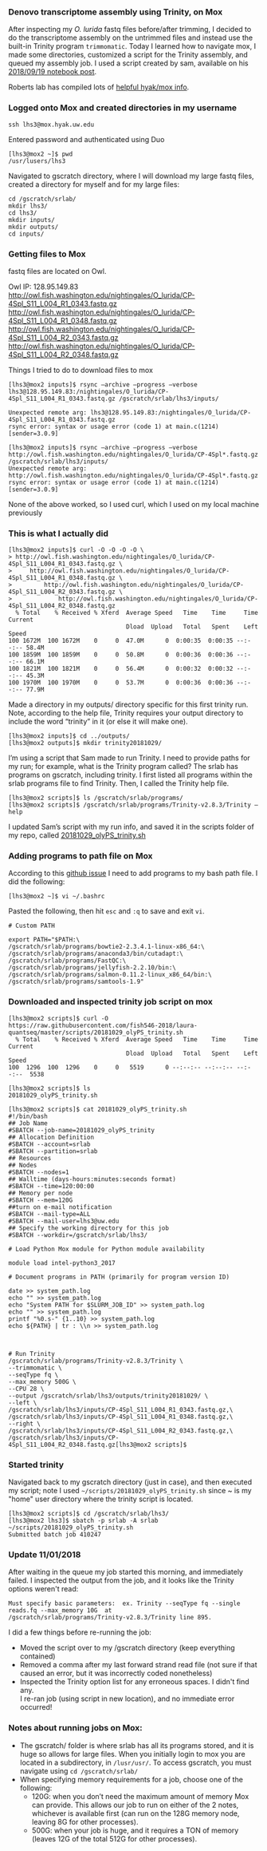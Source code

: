 ### Denovo transcriptome assembly using Trinity, on Mox

After inspecting my _O. lurida_ fastq files before/after trimming, I decided to do the transcriptome assembly on the untrimmed files and instead use the built-in Trinity program `trimmomatic`.  Today I learned how to navigate mox, I made some directories, customized a script for the Trinity assembly, and queued my assembly job.  I used a script created by sam, available on his [2018/09/19 notebook post](http://onsnetwork.org/kubu4/2018/09/19/transcriptome-assembly-olympia-oyster-rnaseq-data-with-trinity/).  

Roberts lab has compiled lots of [helpful hyak/mox info](https://github.com/RobertsLab/hyak_mox). 

### Logged onto Mox and created directories in my username 
`ssh lhs3@mox.hyak.uw.edu` 

Entered  password and authenticated using Duo 

	[lhs3@mox2 ~]$ pwd
	/usr/lusers/lhs3

Navigated to gscratch directory, where I will download my large fastq files, created a directory for myself and for my large files: 

	cd /gscratch/srlab/ 
	mkdir lhs3/
	cd lhs3/
	mkdir inputs/
	mkdir outputs/
	cd inputs/

### Getting files to Mox 

fastq files are located on Owl. 

Owl IP: 128.95.149.83  
http://owl.fish.washington.edu/nightingales/O_lurida/CP-4Spl_S11_L004_R1_0343.fastq.gz
http://owl.fish.washington.edu/nightingales/O_lurida/CP-4Spl_S11_L004_R1_0348.fastq.gz
http://owl.fish.washington.edu/nightingales/O_lurida/CP-4Spl_S11_L004_R2_0343.fastq.gz
http://owl.fish.washington.edu/nightingales/O_lurida/CP-4Spl_S11_L004_R2_0348.fastq.gz

Things I tried to do to download files to mox 

	[lhs3@mox2 inputs]$ rsync —archive —progress —verbose lhs3@128.95.149.83:/nightingales/O_lurida/CP-4Spl_S11_L004_R1_0343.fastq.gz /gscratch/srlab/lhs3/inputs/

	Unexpected remote arg: lhs3@128.95.149.83:/nightingales/O_lurida/CP-4Spl_S11_L004_R1_0343.fastq.gz
	rsync error: syntax or usage error (code 1) at main.c(1214) [sender=3.0.9]

	[lhs3@mox2 inputs]$ rsync —archive —progress —verbose http://owl.fish.washington.edu/nightingales/O_lurida/CP-4Spl*.fastq.gz /gscratch/srlab/lhs3/inputs/
	Unexpected remote arg: http://owl.fish.washington.edu/nightingales/O_lurida/CP-4Spl*.fastq.gz
	rsync error: syntax or usage error (code 1) at main.c(1214) [sender=3.0.9]

None of the above worked, so I used curl, which I used on my local machine previously  

### This is what I actually did 

	[lhs3@mox2 inputs]$ curl -O -O -O -O \
	> http://owl.fish.washington.edu/nightingales/O_lurida/CP-4Spl_S11_L004_R1_0343.fastq.gz \
	>     http://owl.fish.washington.edu/nightingales/O_lurida/CP-4Spl_S11_L004_R1_0348.fastq.gz \
	>         http://owl.fish.washington.edu/nightingales/O_lurida/CP-4Spl_S11_L004_R2_0343.fastq.gz \
	>             http://owl.fish.washington.edu/nightingales/O_lurida/CP-4Spl_S11_L004_R2_0348.fastq.gz
	  % Total    % Received % Xferd  Average Speed   Time    Time     Time  Current
	                                 Dload  Upload   Total   Spent    Left  Speed
	100 1672M  100 1672M    0     0  47.0M      0  0:00:35  0:00:35 --:--:-- 58.4M
	100 1859M  100 1859M    0     0  50.8M      0  0:00:36  0:00:36 --:--:-- 66.1M
	100 1821M  100 1821M    0     0  56.4M      0  0:00:32  0:00:32 --:--:-- 45.3M
	100 1970M  100 1970M    0     0  53.7M      0  0:00:36  0:00:36 --:--:-- 77.9M

Made a directory in my outputs/ directory specific for this first trinity run. Note, according to the help file, Trinity requires your output directory to include the word “trinity” in it (or else it will make one). 

	[lhs3@mox2 inputs]$ cd ../outputs/
	[lhs3@mox2 outputs]$ mkdir trinity20181029/

I’m using a script that Sam made to run Trinity. I need to provide paths for my run; for example, what is the Trinity program called? The srlab has programs on gscratch, including trinity. I first listed all programs within the srlab programs file to find Trinity. Then, I called the Trinity help file. 

	[lhs3@mox2 scripts]$ ls /gscratch/srlab/programs/
	[lhs3@mox2 scripts]$ /gscratch/srlab/programs/Trinity-v2.8.3/Trinity —help 

I updated Sam’s script with my run info, and saved it in the scripts folder of my repo, called [20181029_olyPS_trinity.sh](https://raw.githubusercontent.com/fish546-2018/laura-quantseq/master/scripts/20181029_olyPS_trinity.sh) 

### Adding programs to path file on Mox 
According to this [github issue]() I need to add programs to my bash path file. I did the following: 

	[lhs3@mox2 ~]$ vi ~/.bashrc
	
Pasted the following, then hit `esc` and `:q` to save and exit `vi`.

	# Custom PATH

	export PATH="$PATH:\
	/gscratch/srlab/programs/bowtie2-2.3.4.1-linux-x86_64:\
	/gscratch/srlab/programs/anaconda3/bin/cutadapt:\
	/gscratch/srlab/programs/FastQC:\
	/gscratch/srlab/programs/jellyfish-2.2.10/bin:\
	/gscratch/srlab/programs/salmon-0.11.2-linux_x86_64/bin:\
	/gscratch/srlab/programs/samtools-1.9"

### Downloaded and inspected trinity job script on mox 

	
	[lhs3@mox2 scripts]$ curl -O https://raw.githubusercontent.com/fish546-2018/laura-quantseq/master/scripts/20181029_olyPS_trinity.sh
	  % Total    % Received % Xferd  Average Speed   Time    Time     Time  Current
	                                 Dload  Upload   Total   Spent    Left  Speed
	100  1296  100  1296    0     0   5519      0 --:--:-- --:--:-- --:--:--  5538

	[lhs3@mox2 scripts]$ ls
	20181029_olyPS_trinity.sh

	[lhs3@mox2 scripts]$ cat 20181029_olyPS_trinity.sh 
	#!/bin/bash
	## Job Name
	#SBATCH --job-name=20181029_olyPS_trinity
	## Allocation Definition 
	#SBATCH --account=srlab
	#SBATCH --partition=srlab
	## Resources
	## Nodes
	#SBATCH --nodes=1
	## Walltime (days-hours:minutes:seconds format)
	#SBATCH --time=120:00:00
	## Memory per node
	#SBATCH --mem=120G
	##turn on e-mail notification
	#SBATCH --mail-type=ALL
	#SBATCH --mail-user=lhs3@uw.edu
	## Specify the working directory for this job
	#SBATCH --workdir=/gscratch/srlab/lhs3/
	
	# Load Python Mox module for Python module availability
	
	module load intel-python3_2017
	
	# Document programs in PATH (primarily for program version ID)
	
	date >> system_path.log
	echo "" >> system_path.log
	echo "System PATH for $SLURM_JOB_ID" >> system_path.log
	echo "" >> system_path.log
	printf "%0.s-" {1..10} >> system_path.log
	echo ${PATH} | tr : \\n >> system_path.log
	
	
	
	# Run Trinity
	/gscratch/srlab/programs/Trinity-v2.8.3/Trinity \
	--trimmomatic \
	--seqType fq \
	--max_memory 500G \
	--CPU 28 \
	--output /gscratch/srlab/lhs3/outputs/trinity20181029/ \
	--left \
	/gscratch/srlab/lhs3/inputs/CP-4Spl_S11_L004_R1_0343.fastq.gz,\
	/gscratch/srlab/lhs3/inputs/CP-4Spl_S11_L004_R1_0348.fastq.gz,\
	--right \
	/gscratch/srlab/lhs3/inputs/CP-4Spl_S11_L004_R2_0343.fastq.gz,\
	/gscratch/srlab/lhs3/inputs/CP-4Spl_S11_L004_R2_0348.fastq.gz[lhs3@mox2 scripts]$ 
	
### Started trinity 
Navigated back to my gscratch directory (just in case), and then executed my script; note I used `~/scripts/20181029_olyPS_trinity.sh` since ~ is my "home" user directory where the trinity script is located. 

	[lhs3@mox2 scripts]$ cd /gscratch/srlab/lhs3/
	[lhs3@mox2 lhs3]$ sbatch -p srlab -A srlab ~/scripts/20181029_olyPS_trinity.sh
	Submitted batch job 410247

### Update 11/01/2018 
After waiting in the queue my job started this morning, and immediately failed.  I inspected the output from the job, and it looks like the Trinity options weren't read: 

	Must specify basic parameters:  ex. Trinity --seqType fq --single reads.fq --max_memory 10G  at
	/gscratch/srlab/programs/Trinity-v2.8.3/Trinity line 895.

I did a few things before re-running the job: 
  - Moved the script over to my /gscratch directory (keep everything contained)  
  - Removed a comma after my last forward strand read file (not sure if that caused an error, but it was incorrectly coded nonetheless)  
  - Inspected the Trinity option list for any erroneous spaces. I didn't find any.  
  I re-ran job (using script in new location), and no immediate error occurred!  

### Notes about running jobs on Mox: 
  * The gscratch/ folder is where srlab has all its programs stored, and it is huge so allows for large files. When you initially login to mox you are located in a subdirectory, in `/lusr/usr/`. To access gscratch, you must navigate using `cd /gscratch/srlab/`
  * When specifying memory requirements for a job, choose one of the following:  
    * 120G: when you don’t need the maximum amount of memory Mox can provide. This allows our job to run on either of the 2 notes, whichever is available first (can run on the 128G memory node, leaving 8G for other processes).   
    * 500G: when your job is huge, and it requires a TON of memory (leaves 12G of the total 512G for other processes). 

